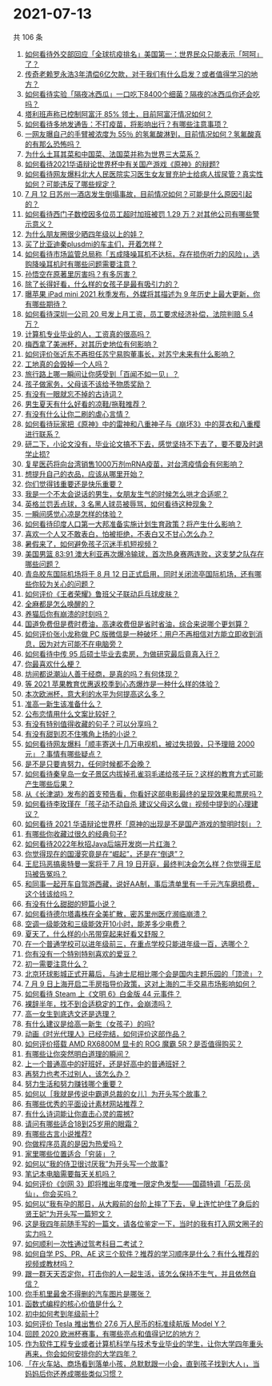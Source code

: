# 2021-07-13

共 106 条

<!-- BEGIN -->
<!-- 最后更新时间 Tue Jul 13 2021 12:02:19 GMT+0800 (China Standard Time) -->

1. [如何看待外交部回应「全球抗疫排名」美国第一：世界民众只能表示「呵呵」了？](https://www.zhihu.com/question/471798111)
2. [传奇老赖罗永浩3年清偿6亿欠款，对于我们有什么启发？或者值得学习的地方？](https://www.zhihu.com/question/470804093)
3. [如何看待实验「隔夜冰西瓜」一口吃下8400个细菌？隔夜的冰西瓜你还会吃吗？](https://www.zhihu.com/question/471317641)
4. [塔利班声称已控制阿富汗 85% 领土，目前阿富汗情况如何？](https://www.zhihu.com/question/471195009)
5. [如何看待多地发通告：不打疫苗，将影响出行？有哪些注意事项？](https://www.zhihu.com/question/471850340)
6. [一网友曝自己的手臂被浓度为 55％
   的氢氟酸淋到，目前情况如何？氢氟酸真的有那么恐怖吗？](https://www.zhihu.com/question/471598267)
7. [为什么土耳其菜和中国菜、法国菜并称为世界三大菜系？](https://www.zhihu.com/question/68355022)
8. [如何看待2021华语辩论世界杯中有关国产游戏《原神》的辩题?](https://www.zhihu.com/question/471713998)
9. [如何看待网友爆料北大人民医院实习医生女友冒充护士给病人拔尿管？真实性如何？可能违反了哪些规定？](https://www.zhihu.com/question/471790162)
10. [7 月 12
    日苏州一酒店发生倒塌事故，目前情况如何？可能是什么原因引起的？](https://www.zhihu.com/question/471831440)
11. [如何看待西门子数控因多位员工超时加班被罚 1.29
    万？对其他公司有哪些警示意义？](https://www.zhihu.com/question/471814227)
12. [为什么朋友圈很少晒四年级以上的娃？](https://www.zhihu.com/question/462953490)
13. [买了比亚迪秦plusdmi的车主们，开着怎样？](https://www.zhihu.com/question/461272564)
14. [如何看待市场监管总局称「五成降噪耳机不达标，存在损伤听力的风险」，选购降噪耳机时有哪些问题需要注意？](https://www.zhihu.com/question/471794713)
15. [孙悟空在原著里厉害吗？有多厉害？](https://www.zhihu.com/question/317829973)
16. [除了长得好看，什么样的女孩子是最有吸引力的？](https://www.zhihu.com/question/432679628)
17. [曝苹果 iPad mini 2021 秋季发布，外媒将其描述为 9
    年历史上最大更新，你有哪些期待？](https://www.zhihu.com/question/471704575)
18. [如何看待深圳一公司 20 号发上月工资，员工要求经济补偿，法院判赔 5.4
    万？](https://www.zhihu.com/question/471726471)
19. [计算机专业毕业的人，工资真的很高吗？](https://www.zhihu.com/question/387896176)
20. [梅西拿了美洲杯，对其历史地位有何影响？](https://www.zhihu.com/question/471509448)
21. [如何评价张近东不再担任苏宁易购董事长，对苏宁未来有什么影响？](https://www.zhihu.com/question/471829694)
22. [工地真的会毁掉一个人吗？](https://www.zhihu.com/question/465728893)
23. [旅行路上哪一瞬间让你感受到「百闻不如一见」？](https://www.zhihu.com/question/466577795)
24. [孩子做家务，父母该不该给予物质奖励？](https://www.zhihu.com/question/463565875)
25. [有没有一眼就忘不掉的古诗词？](https://www.zhihu.com/question/442263225)
26. [男生夏天有什么好看的凉鞋/拖鞋推荐？](https://www.zhihu.com/question/461706179)
27. [有没有什么让你二刷的虐心言情？](https://www.zhihu.com/question/445780832)
28. [如何看待玩家把《原神》中的雷神和八重神子与《崩坏3》中的芽衣和八重樱进行联系？](https://www.zhihu.com/question/471482026)
29. [研二下，小论文没有，毕业论文搞不下去，感觉坚持不下去了，要不要及时退学止损
    ​?](https://www.zhihu.com/question/460435928)
30. [复星医药将向台湾销售1000万剂mRNA疫苗，对台湾疫情会有何影响？](https://www.zhihu.com/question/471631426)
31. [想提升自己的衣品，应该从哪里开始？](https://www.zhihu.com/question/470190525)
32. [你们觉得钱重要还是快乐重要？](https://www.zhihu.com/question/464208782)
33. [我是一个不太会说话的男生，女朋友生气的时候怎么哄才合适呢？](https://www.zhihu.com/question/302449861)
34. [英格兰罚丢点球，3 名黑人球员被辱骂，如何看待这种现象？](https://www.zhihu.com/question/471779840)
35. [一瞬间感觉心凉是怎样的体验？](https://www.zhihu.com/question/33033949)
36. [如何看待印度人口第一大邦准备实施计划生育政策？将产生什么影响？](https://www.zhihu.com/question/471723127)
37. [喜欢一个人又不敢表白，怕被拒绝，不表白又不甘心怎么办？](https://www.zhihu.com/question/471823127)
38. [暑假来了，如何避免孩子沉迷手机短视频？](https://www.zhihu.com/question/471097062)
39. [美国男篮 83:91
    澳大利亚再次爆冷输球，首次热身赛两连败，这支梦之队存在哪些问题？](https://www.zhihu.com/question/471922833)
40. [青岛胶东国际机场将于 8 月 12
    日正式启用，同时关闭流亭国际机场，还有哪些你较为关心的问题？](https://www.zhihu.com/question/471718633)
41. [如何评价《王者荣耀》鲁班父子联动乒乓球皮肤？](https://www.zhihu.com/question/470666998)
42. [全麻都是怎么唤醒的？](https://www.zhihu.com/question/466561520)
43. [养猫后你有崩溃的时刻吗？](https://www.zhihu.com/question/471478075)
44. [国道免费但是费时费油，高速收费但是省时省油，综合来说哪个更划算？](https://www.zhihu.com/question/470118462)
45. [如何评价张小龙称做 PC
    版微信是一种破坏：用户不再相信对方能立即收到消息，因为对方可能不在电脑旁？](https://www.zhihu.com/question/471759055)
46. [如何看待中传 95 后硕士毕业去卖房，为做研究最后竟真入行？](https://www.zhihu.com/question/471727728)
47. [你最喜欢什么梗？](https://www.zhihu.com/question/288135220)
48. [坊间都说潮汕人善于经商，是真的吗？有何体现？](https://www.zhihu.com/question/20346968)
49. [等 2021 苹果教育优惠返校季到心态爆炸是一种什么样的体验？](https://www.zhihu.com/question/471063336)
50. [本次欧洲杯，意大利的水平为何提高这么多？](https://www.zhihu.com/question/470248238)
51. [准高一新生该准备什么？](https://www.zhihu.com/question/412812541)
52. [公布恋情用什么文案比较好？](https://www.zhihu.com/question/462399444)
53. [有没有特别值得收藏的句子？可以分享吗？](https://www.zhihu.com/question/470075209)
54. [有没有甜到忍不住嘴角上扬的小说？](https://www.zhihu.com/question/446148942)
55. [如何看待网友爆料「顺丰寄送十几万电视机，被过失损毁，只予理赔 2000
    元」？事情有哪些疑点？](https://www.zhihu.com/question/458784986)
56. [是不是只要肯努力，任何时候都不会晚？](https://www.zhihu.com/question/468650216)
57. [如何看待秦皇岛一女子景区内拔掉孔雀羽毛递给孩子玩？这样的教育方式可能产生哪些后果？](https://www.zhihu.com/question/471674496)
58. [从《长津湖》发布的首支预告看，你看好这部电影最终的呈现效果和票房吗？](https://www.zhihu.com/question/471713940)
59. [如何看待李玫瑾在「孩子动不动自杀
    建议父母这么做」视频中提到的心理建议？](https://www.zhihu.com/question/471634095)
60. [如何看待 2021
    华语辩论世界杯「原神的出现是不是国产游戏的黎明时刻」？](https://www.zhihu.com/question/471708835)
61. [有哪些你收藏过很久的经典句子?](https://www.zhihu.com/question/458504453)
62. [如何看待2022年秋招Java后端开发岗一片红海？](https://www.zhihu.com/question/471105298)
63. [你觉得现在的国漫究竟是在“崛起”，还是在“倒退”？](https://www.zhihu.com/question/470428413)
64. [王尼玛恶搞奥特曼一案将于 7 月 19
    日开庭，最终判决会怎么样？你觉得王尼玛被告冤吗？](https://www.zhihu.com/question/471139974)
65. [和同事一起开车自驾游西藏，说好AA制，事后清单里有一千元汽车磨损费，这个钱该给吗？](https://www.zhihu.com/question/465716749)
66. [有没有什么甜甜的短篇小说？](https://www.zhihu.com/question/337950627)
67. [如何看待德尔塔毒株在全美扩散，密苏里州医疗濒临崩溃？](https://www.zhihu.com/question/471555278)
68. [空调一级能效和三级能效开10小时，能差多少电费？](https://www.zhihu.com/question/329341284)
69. [夏天了，什么样的小吊带穿起来好看又舒服？](https://www.zhihu.com/question/467022624)
70. [在一个普通学校可以进年级前三，在重点学校只能进年级一百，选哪个？](https://www.zhihu.com/question/461739253)
71. [你有没有一个特别特别喜欢的爱豆？](https://www.zhihu.com/question/471379389)
72. [初一需要注意什么？](https://www.zhihu.com/question/470961386)
73. [北京环球影城正式开幕后，与迪士尼相比哪个会是国内主题乐园的「顶流」？](https://www.zhihu.com/question/470467852)
74. [7 月 9
    日上海开启二手房指导价政策，这对上海的二手交易市场影响如何？](https://www.zhihu.com/question/471152148)
75. [如何看待 Steam 上《文明 6》白金版 44 元事件？](https://www.zhihu.com/question/471083947)
76. [裸辞半年，找不到合适稳定的工作，会崩溃吗？](https://www.zhihu.com/question/470055976)
77. [高一女生到底选文还是选理？](https://www.zhihu.com/question/462365131)
78. [有什么建议是给高一新生（女孩子）的吗?](https://www.zhihu.com/question/470497705)
79. [动画《时光代理人》已经完结，如何评价这部作品？](https://www.zhihu.com/question/470959705)
80. [如何评价搭载 AMD RX6800M 显卡的 ROG 魔霸
    5R？是否值得购买？](https://www.zhihu.com/question/471650688)
81. [有哪些让你突然明白道理的瞬间？](https://www.zhihu.com/question/63810094)
82. [上一个普通高中的好班好，还是好高中的普通班好？](https://www.zhihu.com/question/471616938)
83. [再努力也考不过别人，该怎么办？](https://www.zhihu.com/question/470612132)
84. [努力生活和努力赚钱哪个重要？](https://www.zhihu.com/question/469544195)
85. [如何以［我就是传说中霸道总裁的女儿］为开头写个故事？](https://www.zhihu.com/question/455867035)
86. [有哪些优秀的平面设计素材网站推荐？](https://www.zhihu.com/question/20396362)
87. [有什么诗词能让你直击心灵的震撼?](https://www.zhihu.com/question/469866078)
88. [请问有哪些适合18到25岁用的眼霜？](https://www.zhihu.com/question/322847034)
89. [有哪些古言小说推荐?](https://www.zhihu.com/question/407505153)
90. [你做程序员真的是因为热爱吗？](https://www.zhihu.com/question/453885905)
91. [家里哪些位置适合「穷装」？](https://www.zhihu.com/question/441324496)
92. [如何以“我的侍卫很讨厌我”为开头写一个故事?](https://www.zhihu.com/question/440852420)
93. [笔记本电脑需要每天关机吗？](https://www.zhihu.com/question/424633596)
94. [如何评价《剑网
    3》即将推出年度唯一限定色发型——国蕴特调「石蕊·凤仙」，你会买吗？](https://www.zhihu.com/question/471717436)
95. [如何以“我有孕的那日，从大殿前的台阶上摔了下去，皇上连忙护住了身后的贤王妃”为开头写一篇短文？](https://www.zhihu.com/question/424583928)
96. [这是我四年前随手写的一篇文，请各位鉴定一下，当时的我有打入网文圈子的实力吗？](https://www.zhihu.com/question/471660118)
97. [如何顺利一次性通过驾考科目二考试？](https://www.zhihu.com/question/24518251)
98. [如何自学 PS、PR、AE
    这三个软件？推荐的学习顺序是什么？有什么推荐的视频或教材吗？](https://www.zhihu.com/question/38197869)
99. [跟一群天天否定你，打击你的人一起生活，该怎么保持不生气，并且依然自信？](https://www.zhihu.com/question/470883728)
100. [你手机里最舍不得删的汽车图片是哪张？](https://www.zhihu.com/question/468845093)
101. [函数式编程的核心价值是什么？](https://www.zhihu.com/question/471098472)
102. [初中如何考到年级前十?](https://www.zhihu.com/question/353434774)
103. [如何评价 Tesla 推出售价 27.6 万人民币的标准续航版 Model
     Y？](https://www.zhihu.com/question/470837546)
104. [回顾 2020 欧洲杯赛事，有哪些亮点和值得记忆的地方？](https://www.zhihu.com/question/471538861)
105. [作为软件工程专业或者计算机科学与技术专业毕业的学生，让你大学四年重头再来，你会如何安排你的大学四年？](https://www.zhihu.com/question/426053091)
106. [「在火车站、商场看到落单小孩，总默默跟一小会，直到孩子找到大人」，当妈妈后你还养成哪些类似习惯？](https://www.zhihu.com/question/471287409)

<!-- END -->
